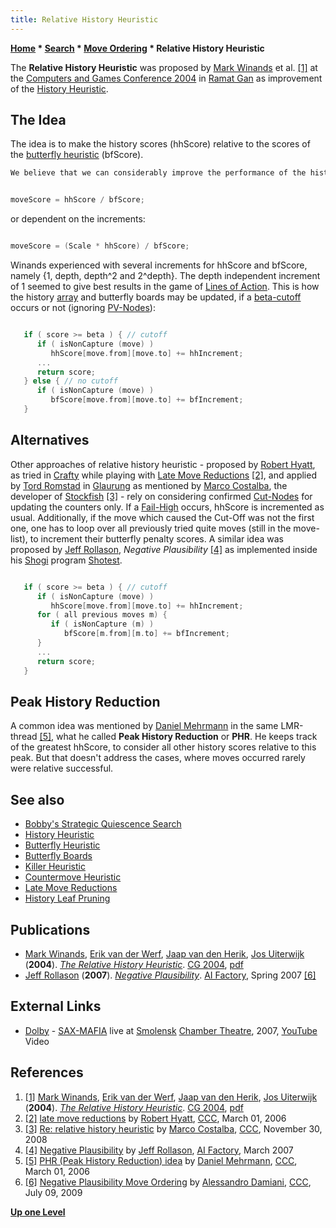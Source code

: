 ```yaml
---
title: Relative History Heuristic
---
```

**[Home](Home "Home") \* [Search](Search "Search") \* [Move Ordering](Move_Ordering "Move Ordering") \* Relative History Heuristic**


The **Relative History Heuristic** was proposed by [Mark Winands](Mark_Winands "Mark Winands") et al. <a id="cite-note-1" href="#cite-ref-1">[1]</a> at the [Computers and Games Conference 2004](CG_2004 "CG 2004") in [Ramat Gan](https://en.wikipedia.org/wiki/Ramat_Gan) as improvement of the [History Heuristic](History_Heuristic "History Heuristic").



## The Idea


The idea is to make the history scores (hhScore) relative to the scores of the [butterfly heuristic](Butterfly_Heuristic "Butterfly Heuristic") (bfScore).




```C++
We believe that we can considerably improve the performance of the history heuristic in some games by making it relative instead of absolute: The score used to order the moves (movescore) is given by the following formula: 

```


```C++

moveScore = hhScore / bfScore;

```

or dependent on the increments:




```C++

moveScore = (Scale * hhScore) / bfScore;

```

Winands experienced with several increments for hhScore and bfScore, namely {1, depth, depth^2 and 2^depth}. The depth independent increment of 1 seemed to give best results in the game of [Lines of Action](Lines_of_Action "Lines of Action"). This is how the history [array](Array "Array") and butterfly boards may be updated, if a [beta-cutoff](Beta-Cutoff "Beta-Cutoff") occurs or not (ignoring [PV-Nodes](Node_Types#pv-node "Node Types")):




```C++

   if ( score >= beta ) { // cutoff
      if ( isNonCapture (move) )
         hhScore[move.from][move.to] += hhIncrement; 
      ...
      return score; 
   } else { // no cutoff
      if ( isNonCapture (move) )
         bfScore[move.from][move.to] += bfIncrement;
   }

```

## Alternatives


Other approaches of relative history heuristic - proposed by [Robert Hyatt](Robert_Hyatt "Robert Hyatt"), as tried in [Crafty](Crafty "Crafty") while playing with [Late Move Reductions](Late_Move_Reductions "Late Move Reductions") <a id="cite-note-2" href="#cite-ref-2">[2]</a>, and applied by [Tord Romstad](Tord_Romstad "Tord Romstad") in [Glaurung](Glaurung "Glaurung") as mentioned by [Marco Costalba](Marco_Costalba "Marco Costalba"), the developer of [Stockfish](Stockfish "Stockfish") <a id="cite-note-3" href="#cite-ref-3">[3]</a> - rely on considering confirmed [Cut-Nodes](Node_Types#cut-nodes "Node Types") for updating the counters only. If a [Fail-High](Fail-High "Fail-High") occurs, hhScore is incremented as usual. Additionally, if the move which caused the Cut-Off was not the first one, one has to loop over all previously tried quite moves (still in the move-list), to increment their butterfly penalty scores. A similar idea was proposed by [Jeff Rollason](Jeff_Rollason "Jeff Rollason"), *Negative Plausibility* <a id="cite-note-4" href="#cite-ref-4">[4]</a> as implemented inside his [Shogi](Shogi "Shogi") program [Shotest](https://www.game-ai-forum.org/icga-tournaments/program.php?id=223).




```C++

   if ( score >= beta ) { // cutoff
      if ( isNonCapture (move) ) 
         hhScore[move.from][move.to] += hhIncrement; 
      for ( all previous moves m) {
         if ( isNonCapture (m) )
            bfScore[m.from][m.to] += bfIncrement;
      }
      ...
      return score; 
   }

```

## Peak History Reduction


A common idea was mentioned by [Daniel Mehrmann](Daniel_Mehrmann "Daniel Mehrmann") in the same LMR-thread <a id="cite-note-5" href="#cite-ref-5">[5]</a>, what he called **Peak History Reduction** or **PHR**. He keeps track of the greatest hhScore, to consider all other history scores relative to this peak. But that doesn't address the cases, where moves occurred rarely were relative successful.



## See also


* [Bobby's Strategic Quiescence Search](Bobby#StrategicQuiescenceSearch "Bobby")
* [History Heuristic](History_Heuristic "History Heuristic")
* [Butterfly Heuristic](Butterfly_Heuristic "Butterfly Heuristic")
* [Butterfly Boards](Butterfly_Boards "Butterfly Boards")
* [Killer Heuristic](Killer_Heuristic "Killer Heuristic")
* [Countermove Heuristic](Countermove_Heuristic "Countermove Heuristic")
* [Late Move Reductions](Late_Move_Reductions "Late Move Reductions")
* [History Leaf Pruning](History_Leaf_Pruning "History Leaf Pruning")


## Publications


* [Mark Winands](Mark_Winands "Mark Winands"), [Erik van der Werf](Erik_van_der_Werf "Erik van der Werf"), [Jaap van den Herik](Jaap_van_den_Herik "Jaap van den Herik"), [Jos Uiterwijk](Jos_Uiterwijk "Jos Uiterwijk") (**2004**). *[The Relative History Heuristic](http://link.springer.com/chapter/10.1007/11674399_18)*. [CG 2004](CG_2004 "CG 2004"), [pdf](http://erikvanderwerf.tengen.nl/pubdown/relhis.pdf)
* [Jeff Rollason](Jeff_Rollason "Jeff Rollason") (**2007**). *[Negative Plausibility](http://www.aifactory.co.uk/newsletter/2007_01_neg_plausibility.htm)*. [AI Factory](AI_Factory "AI Factory"), Spring 2007 <a id="cite-note-6" href="#cite-ref-6">[6]</a>


## External Links


* [Dolby](https://en.wikipedia.org/wiki/Dolby_Laboratories) - [SAX-MAFIA](http://www.letov.ru/SAX-MAFIA.htm) live at [Smolensk](https://en.wikipedia.org/wiki/Smolensk) [Chamber Theatre](https://en.wikipedia.org/wiki/Chamber_theatre), 2007, [YouTube](https://en.wikipedia.org/wiki/YouTube) Video


 
## References


1. <a id="cite-ref-1" href="#cite-note-1">[1]</a> [Mark Winands](Mark_Winands "Mark Winands"), [Erik van der Werf](Erik_van_der_Werf "Erik van der Werf"), [Jaap van den Herik](Jaap_van_den_Herik "Jaap van den Herik"), [Jos Uiterwijk](Jos_Uiterwijk "Jos Uiterwijk") (**2004**). *[The Relative History Heuristic](http://link.springer.com/chapter/10.1007/11674399_18)*. [CG 2004](CG_2004 "CG 2004"), [pdf](http://erikvanderwerf.tengen.nl/pubdown/relhis.pdf)
2. <a id="cite-ref-2" href="#cite-note-2">[2]</a> [late move reductions](https://www.stmintz.com/ccc/index.php?id=490705) by [Robert Hyatt](Robert_Hyatt "Robert Hyatt"), [CCC](CCC "CCC"), March 01, 2006
3. <a id="cite-ref-3" href="#cite-note-3">[3]</a> [Re: relative history heuristic](http://www.talkchess.com/forum/viewtopic.php?topic_view=threads&p=234691&t=25118&sid=5d8f3f4a0d7f4c59a93e786c21c00072) by [Marco Costalba](Marco_Costalba "Marco Costalba"), [CCC](CCC "CCC"), November 30, 2008
4. <a id="cite-ref-4" href="#cite-note-4">[4]</a> [Negative Plausibility](http://www.aifactory.co.uk/newsletter/2007_01_neg_plausibility.htm) by [Jeff Rollason](Jeff_Rollason "Jeff Rollason"), [AI Factory](AI_Factory "AI Factory"), March 2007
5. <a id="cite-ref-5" href="#cite-note-5">[5]</a> [PHR (Peak History Reduction) idea](https://www.stmintz.com/ccc/index.php?id=490779) by [Daniel Mehrmann](Daniel_Mehrmann "Daniel Mehrmann"), [CCC](CCC "CCC"), March 01, 2006
6. <a id="cite-ref-6" href="#cite-note-6">[6]</a> [Negative Plausibility Move Ordering](http://www.talkchess.com/forum3/viewtopic.php?f=7&t=28873) by [Alessandro Damiani](Alessandro_Damiani "Alessandro Damiani"), [CCC](CCC "CCC"), July 09, 2009

**[Up one Level](Move_Ordering "Move Ordering")**







 
